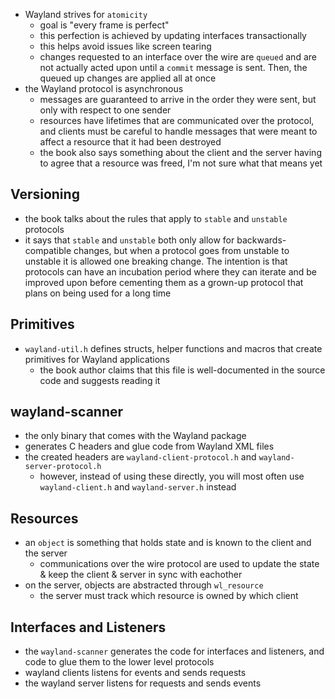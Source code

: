 * Wayland strives for `atomicity`
    * goal is "every frame is perfect"
    * this perfection is achieved by updating interfaces transactionally
    * this helps avoid issues like screen tearing
    * changes requested to an interface over the wire are `queued` and are not actually acted upon until a `commit` message is sent. Then, the queued up changes are applied all at once
* the Wayland protocol is asynchronous
    * messages are guaranteed to arrive in the order they were sent, but only with respect to one sender
    * resources have lifetimes that are communicated over the protocol, and clients must be careful to handle messages that were meant to affect a resource that it had been destroyed
    * the book also says something about the client and the server having to agree that a resource was freed, I'm not sure what that means yet

## Versioning
* the book talks about the rules that apply to `stable` and `unstable` protocols
* it says that `stable` and `unstable` both only allow for backwards-compatible changes, but when a protocol goes from unstable to unstable it is allowed one breaking change. The intention is that protocols can have an incubation period where they can iterate and be improved upon before cementing them as a grown-up protocol that plans on being used for a long time

## Primitives
* `wayland-util.h` defines structs, helper functions and macros that create primitives for Wayland applications
    * the book author claims that this file is well-documented in the source code and suggests reading it

## wayland-scanner
* the only binary that comes with the Wayland package
* generates C headers and glue code from Wayland XML files
* the created headers are `wayland-client-protocol.h` and `wayland-server-protocol.h` 
    * however, instead of using these directly, you will most often use `wayland-client.h` and `wayland-server.h` instead

## Resources
* an `object` is something that holds state and is known to the client and the server
    * communications over the wire protocol are used to update the state & keep the client & server in sync with eachother
* on the server, objects are abstracted through `wl_resource`
    * the server must track which resource is owned by which client

## Interfaces and Listeners
* the `wayland-scanner` generates the code for interfaces and listeners, and code to glue them to the lower level protocols
* wayland clients listens for events and sends requests
* the wayland server listens for requests and sends events
